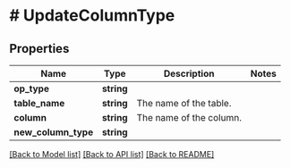 # # UpdateColumnType

## Properties

Name | Type | Description | Notes
------------ | ------------- | ------------- | -------------
**op_type** | **string** |  |
**table_name** | **string** | The name of the table. |
**column** | **string** | The name of the column. |
**new_column_type** | **string** |  |

[[Back to Model list]](../../README.md#models) [[Back to API list]](../../README.md#endpoints) [[Back to README]](../../README.md)
